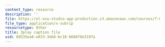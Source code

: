 ```yaml
---
content_type: resource
description: ''
file: https://ol-ocw-studio-app-production.s3.amazonaws.com/courses/7-012-introduction-to-biology-fall-2004/8d535ea8e8333eb8bc10b666f8e3197a_pTh8f0mWu1k.srt
file_type: application/x-subrip
resourcetype: Other
title: 3play caption file
uid: 8d535ea8-e833-3eb8-bc10-b666f8e3197a
---
```

